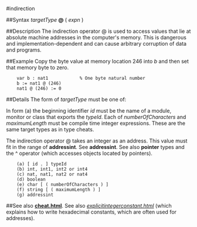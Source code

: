 
#indirection

##Syntax
_targetType_ **@** ( _expn_ )


##Description
The indirection operator @ is used to access values that lie at absolute machine addresses in the computer's memory. This is dangerous and implementation-dependent and can cause arbitrary corruption of data and programs.


##Example
Copy the byte value at memory location 246 into _b_ and then set that memory byte to zero.

        var b : nat1            % One byte natural number
        b := nat1 @ (246)
        nat1 @ (246) := 0
##Details
The form of _targetType_ must be one of:

In form (a) the beginning identifier _id_ must be the name of a module, monitor or class that exports the _typeId_. Each of _numberOfCharacters_ and _maximumLength_ must be compile time integer expressions. These are the same target types as in type cheats.

The indirection operator @ takes an integer as an address. This value must fit in the range of **addressint**. See **addressint**. See also **pointer** types and the ^ operator (which accesses objects located by pointers).

        (a) [ id . ] typeId
        (b) int, int1, int2 or int4
        (c) nat, nat1, nat2 or nat4
        (d) boolean
        (e) char [ ( numberOfCharacters ) ]
        (f) string [ ( maximumLength ) ]
        (g) addressint
##See also
**[cheat.html](cheat)**. See also _[explicitintegerconstant.html](explicitIntegerConstant)_ (which explains how to write hexadecimal constants, which are often used for addresses).

